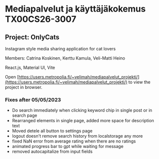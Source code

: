 # Mediapalvelut ja käyttäjäkokemus TX00CS26-3007

## Project: OnlyCats

Instagram style media sharing application for cat lovers

Members: Catrina Koskinen, Kerttu Kamula, Veli-Matti Heino

React.js, Material UI, Vite

Open [https://users.metropolia.fi/~velimah/mediapalvelut_projekti/](https://users.metropolia.fi/~velimah/mediapalvelut_projekti/) to view the project in browser.

### Fixes after 05/05/2023

- Do search immediately when clicking keyword chip in single post or in search page
- Rearranged elements in single page, added more space for description text
- Moved detele all button to settings page
- logout doesn't remove search history from localstorage any more
- fixed NaN error from average rating when there are no ratings
- animated progress bar to gpt while waiting for message
- removed autocapitalize from input fields
